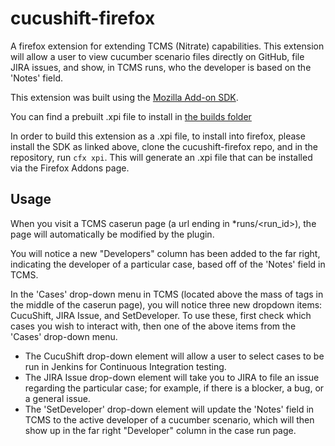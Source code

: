 cucushift-firefox
=================

A firefox extension for extending TCMS (Nitrate) capabilities. This extension will allow a user to view cucumber scenario files directly on GitHub, file JIRA issues, and show, in TCMS runs, who the developer is based on the 'Notes' field.

This extension was built using the [Mozilla Add-on SDK](https://developer.mozilla.org/en-US/Add-ons/SDK).

You can find a prebuilt .xpi file to install in [the builds folder](https://github.com/cjryan/cucushift-firefox/raw/master/builds/cucushift-firefox.xpi)

In order to build this extension as a .xpi file, to install into firefox, please install the SDK as linked above, clone the cucushift-firefox repo, and in the repository, run `cfx xpi`. This will generate an .xpi file that can be installed via the Firefox Addons page.

Usage
-----

When you visit a TCMS caserun page (a url ending in *runs/<run_id>), the page will automatically be modified by the plugin.

You will notice a new "Developers" column has been added to the far right, indicating the developer of a particular case, based off of the 'Notes' field in TCMS.

In the 'Cases' drop-down menu in TCMS (located above the mass of tags in the middle of the caserun page), you will notice three new dropdown items: CucuShift, JIRA Issue, and SetDeveloper. To use these, first check which cases you wish to interact with, then one of the above items from the 'Cases' drop-down menu.

* The CucuShift drop-down element will allow a user to select cases to be run in Jenkins for Continuous Integration testing.
* The JIRA Issue drop-down element will take you to JIRA to file an issue regarding the particular case; for example, if there is a blocker, a bug, or a general issue.
* The 'SetDeveloper' drop-down element  will update the 'Notes' field in TCMS to the active developer of a cucumber scenario, which will then show up in the far right "Developer" column in the case run page.
